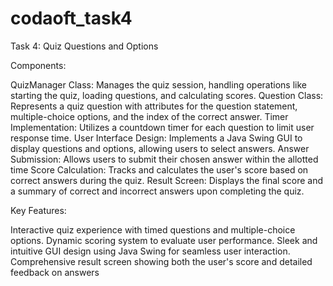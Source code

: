 # codaoft_task4
Task 4: Quiz Questions and Options

Components:

QuizManager Class: Manages the quiz session, handling operations like starting the quiz, loading questions, and calculating scores.
Question Class: Represents a quiz question with attributes for the question statement, multiple-choice options, and the index of the correct answer.
Timer Implementation: Utilizes a countdown timer for each question to limit user response time.
User Interface Design: Implements a Java Swing GUI to display questions and options, allowing users to select answers.
Answer Submission: Allows users to submit their chosen answer within the allotted time Score Calculation: Tracks and calculates the user's score based on correct answers during the quiz. 
Result Screen: Displays the final score and a summary of correct and incorrect answers upon completing the quiz.

Key Features:

Interactive quiz experience with timed questions and multiple-choice options. Dynamic scoring system to evaluate user performance. Sleek and intuitive GUI design using Java Swing for seamless user interaction. Comprehensive result screen showing both the user's score and detailed feedback on answers
